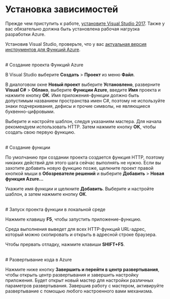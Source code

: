 # Установка зависимостей

Прежде чем приступить к работе, [установите Visual Studio 2017](https://go.microsoft.com/fwlink/?linkid=2016389). Также у вас обязательно должна быть установлена рабочая нагрузка разработки Azure.

Установив Visual Studio, проверьте, что у вас [актуальная версия инструментов для Функций Azure](https://go.microsoft.com/fwlink/?linkid=2016394).

<br/>
# Создание проекта Функций Azure

В Visual Studio выберите **Создать** > **Проект** из меню **Файл**.

В диалоговом окне **Новый проект** выберите **Установлено**, разверните **Visual C#** > **Облако**, выберите **Функции Azure**, введите **Имя** проекта и нажмите кнопку **ОК**. Имя приложения-функции должно быть допустимым названием пространства имен C#, поэтому не используйте знаки подчеркивания, дефисы и прочие символы, не являющиеся буквенно-цифровыми.

Выберите и настройте шаблон, следуя указаниям мастера. Для начала рекомендуем использовать HTTP. Затем нажмите кнопку **ОК**, чтобы создать свою первую функцию.

<br/>
# Создание функции

По умолчанию при создании проекта создается функция HTTP, поэтому никаких действий для этого шага сейчас выполнять не нужно. Если вы захотите добавить новую функцию позже, щелкните проект правой кнопкой мыши в **Обозревателе решений** и выберите **Добавить** > **Новая функция Azure…**

Укажите имя функции и щелкните **Добавить**. Выберите и настройте шаблон, а затем нажмите кнопку **ОК**.

<br/>
# Запуск проекта функции в локальной среде

Нажмите клавишу **F5**, чтобы запустить приложение-функцию.

Среда выполнения выведет для всех HTTP-функций URL-адрес, который можно скопировать и открыть в адресной строке браузера.

Чтобы прервать отладку, нажмите клавиши **SHIFT+F5**.

<br/>
# Развертывание кода в Azure

Нажмите ниже кнопку **Завершить и перейти в центр развертывания**, чтобы открыть центр развертывания и завершить настройку приложения. Будет открыт новый мастер для настройки различных параметров развертывания. Завершив работу с мастером, активируйте развертывание с помощью любого настроенного вами механизма.
